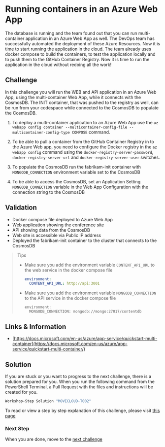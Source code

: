 # Running containers in an Azure Web App

The database is running and the team found out that you can run multi-container application in an Azure Web App as well. The DevOps team has successfully automated the deployment of these Azure Resources. Now it is time to start running the application in the cloud. The team already uses docker compose to build the containers, to test the application locally and to push them to the GitHub Container Registry. Now it is time to run the application in the cloud without redoing all the work!

## Challenge

In this challenge you will run the WEB and API application in an Azure Web App, using the multi-container Web App, while it connects with the CosmosDB. The INIT container, that was pushed to the registry as well, can be run from your codespace while connected to the CosmosDB to populate the CosmosDB. 


1. To deploy a multi-container application to an Azure Web App use the `az webapp config container --multicontainer-config-file --multicontainer-config-type COMPOSE` command. 

2. To be able to pull a container from the GitHub Container Registry in to the Azure Web app, you need to configure the Docker registry in the `az webapp config` command using the `docker-registry-server-password`, `docker-registry-server-url` and `docker-registry-server-user` switches.

3. To populate the CosmosDB run the fabrikam-init container with `MONGODB_CONNECTION` environment variable set to the CosmosDB

4. To be able to access the CosmosDB, set an Application Setting `MONGODB_CONNECTION` variable in the Web App Configuration with the connection string to the CosmosDB

## Validation

* Docker compose file deployed to Azure Web App
* Web application showing the conference site
* API showing data from the CosmosDB
* Web site is accessible via Public IP address
* Deployed the fabrikam-init container to the cluster that connects to the CosmosDB

> Tips
>
> * Make sure you add the environment variable `CONTENT_API_URL` to the web service in the docker compose file
>
>    ```yaml
>    environment:
>      CONTENT_API_URL: http://api:3001
>    ```
>
> * Make sure you add the environment variable `MONGODB_CONNECTION` to the API service  in the docker compose file
>
>    ```
>    environment:
>      MONGODB_CONNECTION: mongodb://mongo:27017/contentdb  
>    ```

## Links & Information

* [https://docs.microsoft.com/en-us/azure/app-service/quickstart-multi-container](https://docs.microsoft.com/en-us/azure/app-service/quickstart-multi-container/)

## Solution

If you are stuck or you want to progress to the next challenge, there is a solution prepared for you. When you run the following command from the PowerShell Terminal, a Pull Request with the files and instructions will be created for you. 

```powershell
Workshop-Step Solution "MOVECLOUD-T002"
```

To read or view a step by step explanation of this challenge, please visit [this page](/Challenges/Module2-MovingToTheCloud/Step-By-Step/MOVECLOUD-T002-SBS.md)

### Next Step

When you are done, move to the [next challenge](/Challenges/Module3-ClosingTheFeedbackLoop/ClosingTheFeedbackloop.md)
                                                 
